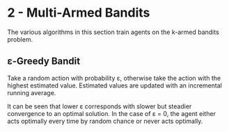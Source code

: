 # 2 - Multi-Armed Bandits
The various algorithms in this section train agents on the k-armed bandits problem.


## ε-Greedy Bandit
Take a random action with probability ε, otherwise take the action with the highest estimated value.
Estimated values are updated with an incremental running average.

It can be seen that lower ε corresponds with slower but steadier convergence to an optimal solution. In the case of ε = 0, the agent either acts optimally every time by random chance or never acts optimally.
